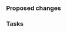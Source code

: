 <!---
Thanks for contributing to Quoter! Please fill out this pull request template - do NOT create a blank PR.
-->

### Proposed changes

<!---
Outline changes made in this pull request, along with why they should be merged. If this PR closes any issues, link them here (eg. "Closes #5").
-->

### Tasks

<!---
If this is a draft pull request, create a list of GitHub tasks to be completed. If not, delete this section.
-->
